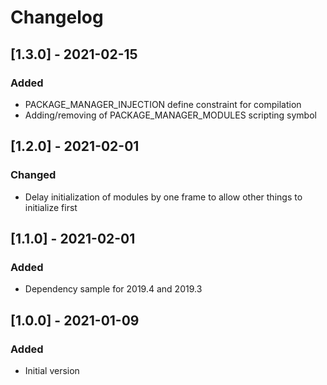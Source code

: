 # Changelog

## [1.3.0] - 2021-02-15
### Added 
- PACKAGE_MANAGER_INJECTION define constraint for compilation
- Adding/removing of PACKAGE_MANAGER_MODULES scripting symbol

## [1.2.0] - 2021-02-01
### Changed
- Delay initialization of modules by one frame to allow other things to initialize first

## [1.1.0] - 2021-02-01
### Added
- Dependency sample for 2019.4 and 2019.3

## [1.0.0] - 2021-01-09
### Added
- Initial version